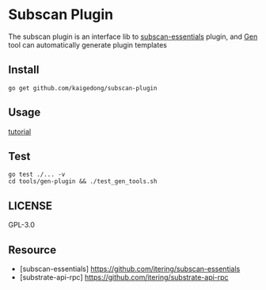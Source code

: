# Subscan Plugin

The subscan plugin is an interface lib to [subscan-essentials](https://github.com/itering/subscan-essentials) plugin, and [Gen](https://github.com/kaigedong/subscan-plugin/tree/master/tools) tool can automatically generate plugin templates

## Install

```
go get github.com/kaigedong/subscan-plugin
```

## Usage

[tutorial](/tutorial.md)

## Test

```shell script
go test ./... -v
cd tools/gen-plugin && ./test_gen_tools.sh
```

## LICENSE

GPL-3.0

## Resource

- [subscan-essentials] https://github.com/itering/subscan-essentials
- [substrate-api-rpc] https://github.com/itering/substrate-api-rpc
